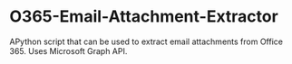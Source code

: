 # O365-Email-Attachment-Extractor
APython script that can be used to extract email attachments from Office 365. Uses Microsoft Graph API.
